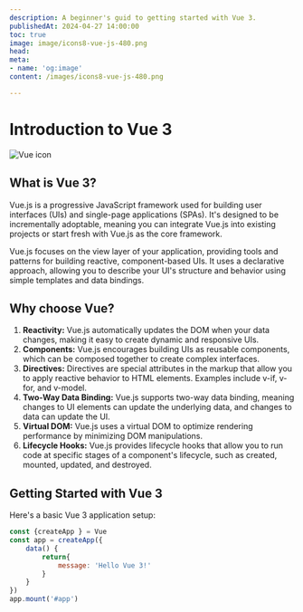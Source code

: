 ```yaml
--- 
description: A beginner's guid to getting started with Vue 3.
publishedAt: 2024-04-27 14:00:00
toc: true
image: image/icons8-vue-js-480.png
head:
meta:
- name: 'og:image'
content: /images/icons8-vue-js-480.png

---
```


# Introduction to Vue 3
<div class="image-container flex justify-start">
<img src="/images/icons8-vue-js-480.png" alt="Vue icon" class="top-blog-image not-prose"/>
</div>


## What is Vue 3?

Vue.js is a progressive JavaScript framework used for building user interfaces (UIs) and single-page applications (SPAs). It's designed to be incrementally adoptable, meaning you can integrate Vue.js into existing projects or start fresh with Vue.js as the core framework.

Vue.js focuses on the view layer of your application, providing tools and patterns for building reactive, component-based UIs. It uses a declarative approach, allowing you to describe your UI's structure and behavior using simple templates and data bindings.



## Why choose Vue?
1. **Reactivity:**
 Vue.js automatically updates the DOM when your data changes, making it easy to create dynamic and responsive UIs.
2. **Components:**
 Vue.js encourages building UIs as reusable components, which can be composed together to create complex interfaces.
3. **Directives:**
 Directives are special attributes in the markup that allow you to apply reactive behavior to HTML elements. Examples include v-if, v-for, and v-model.
4. **Two-Way Data Binding:**
 Vue.js supports two-way data binding, meaning changes to UI elements can update the underlying data, and changes to data can update the UI.
5. **Virtual DOM:**
 Vue.js uses a virtual DOM to optimize rendering performance by minimizing DOM manipulations.
6. **Lifecycle Hooks:** 
 Vue.js provides lifecycle hooks that allow you to run code at specific stages of a component's lifecycle, such as created, mounted, updated, and destroyed.

## Getting Started with Vue 3

Here's a basic Vue 3 application setup:

```javascript
const {createApp } = Vue
const app = createApp({
    data() {
        return{
            message: 'Hello Vue 3!'
        }
    }
})
app.mount('#app')
```